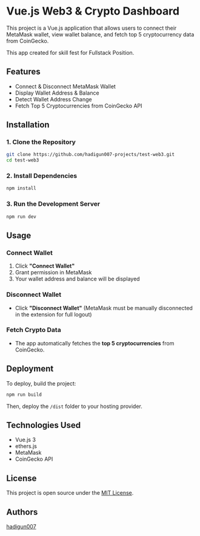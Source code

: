 # Vue.js Web3 & Crypto Dashboard

This project is a Vue.js application that allows users to connect their MetaMask wallet, view wallet balance, and fetch top 5 cryptocurrency data from CoinGecko.

This app created for skill fest for Fullstack Position.

## Features
- Connect & Disconnect MetaMask Wallet
- Display Wallet Address & Balance
- Detect Wallet Address Change
- Fetch Top 5 Cryptocurrencies from CoinGecko API

## Installation

### 1. Clone the Repository
```sh
git clone https://github.com/hadigun007-projects/test-web3.git
cd test-web3
```

### 2. Install Dependencies
```sh
npm install
```

### 3. Run the Development Server
```sh
npm run dev
```

## Usage

### Connect Wallet
1. Click **"Connect Wallet"**
2. Grant permission in MetaMask
3. Your wallet address and balance will be displayed

### Disconnect Wallet
- Click **"Disconnect Wallet"** (MetaMask must be manually disconnected in the extension for full logout)

### Fetch Crypto Data
- The app automatically fetches the **top 5 cryptocurrencies** from CoinGecko.

## Deployment
To deploy, build the project:
```sh
npm run build
```
Then, deploy the `/dist` folder to your hosting provider.

## Technologies Used
- Vue.js 3
- ethers.js
- MetaMask
- CoinGecko API

## License
This project is open source under the [MIT License](LICENSE).

## Authors
[hadigun007](https://github.com/hadigun007)


